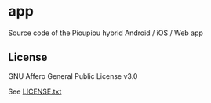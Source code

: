 # app
Source code of the Pioupiou hybrid Android / iOS / Web app

## License
GNU Affero General Public License v3.0

See [LICENSE.txt](LICENSE.txt)
